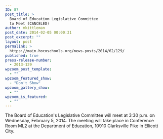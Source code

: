 ```yaml
---
ID: 87
post_title: >
  Board of Education Legislative Committee
  to Meet (CANCELED)
author: mkittleman
post_date: 2014-02-05 00:00:31
post_excerpt: ""
layout: post
permalink: >
  https://main.hocoschools.org/news-posts/2014/02/129/
published: true
press-release-number:
  - 2013-129
wpzoom_post_template:
  - ""
wpzoom_featured_show:
  - "Don't Show"
wpzoom_gallery_show:
  - ""
wpzoom_is_featured:
  - ""
---
```

The Board of Education's Legislative Committee will meet at 3:30 p.m. on Wednesday, February 5, 2014. The meeting will take place in Conference Room ML2 at the Department of Education, 10910 Clarksville Pike in Ellicott City.